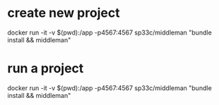 # create new project
docker run -it -v $(pwd):/app -p4567:4567 sp33c/middleman "bundle install && middleman"

# run a project
docker run -it -v $(pwd):/app -p4567:4567 sp33c/middleman "bundle install && middleman"

